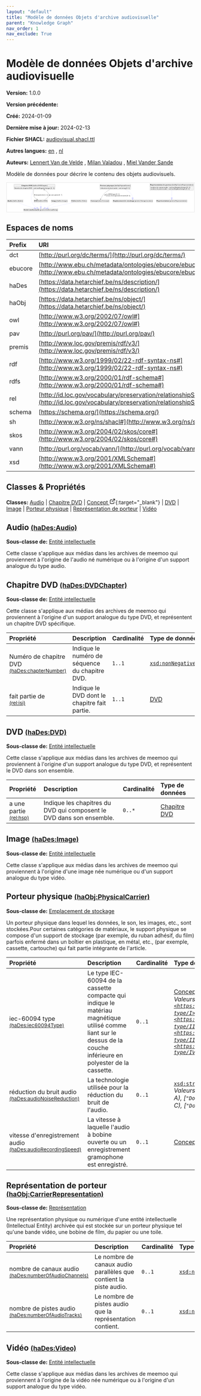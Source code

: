 ```yaml
---
layout: "default"
title: "Modèle de données Objets d'archive audiovisuelle"
parent: "Knowledge Graph"
nav_order: 1
nav_exclude: True
---
```

<svg xmlns="http://www.w3.org/2000/svg" style="display: none;"><symbol id="svg-external-link" width="24" height="24" viewBox="0 0 24 24" fill="none" stroke="currentColor" stroke-width="2" stroke-linecap="round" stroke-linejoin="round" class="feather feather-external-link"><title id="svg-external-link-title">(external link)</title><path d="M18 13v6a2 2 0 0 1-2 2H5a2 2 0 0 1-2-2V8a2 2 0 0 1 2-2h6"></path><polyline points="15 3 21 3 21 9"></polyline><line x1="10" y1="14" x2="21" y2="3"></line> </symbol></svg>

Modèle de données Objets d'archive audiovisuelle
====================

**Version:** 1.0.0

**Version précédente:** 

**Créé:** 2024-01-09

**Dernière mise à jour:** 2024-02-13

**Fichier SHACL:** [audiovisual.shacl.ttl](audiovisual.shacl.ttl)

**Autres langues:**
[en](../en)
, [nl](../nl)

**Auteurs:**
[Lennert Van de Velde](mailto:lennert.vandevelde@meemoo.be)
, [Milan Valadou](mailto:milan.valadou@meemoo.be)
, [Miel Vander Sande](mailto:miel.vandersande@meemoo.be)


Modèle de données pour décrire le contenu des objets audiovisuels.

<div class="wrap">
  <div class="zoom">
  <svg xmlns="http://www.w3.org/2000/svg" xmlns:xlink="http://www.w3.org/1999/xlink" contentStyleType="text/css" preserveAspectRatio="none" version="1.1" viewBox="0 0 1836 285" zoomAndPan="magnify"><defs/><g><a href="#haDes%3AAudio" target="_top" title="#haDes%3AAudio" xlink:actuate="onRequest" xlink:href="#haDes%3AAudio" xlink:show="new" xlink:title="#haDes%3AAudio" xlink:type="simple"><g id="elem_haDes_Audio"><rect codeLine="15" fill="#F1F1F1" height="26.2969" id="haDes_Audio" rx="3.5" ry="3.5" style="stroke:#181818;stroke-width:0.5;" width="154" x="7" y="166"/><text fill="#000000" font-family="sans-serif" font-size="14" font-weight="bold" lengthAdjust="spacing" textLength="45" x="10" y="183.9951">Audio</text><text fill="#000000" font-family="sans-serif" font-size="14" lengthAdjust="spacing" textLength="4" x="55" y="183.9951"> </text><text fill="#000000" font-family="sans-serif" font-size="14" lengthAdjust="spacing" textLength="99" x="59" y="183.9951">(haDes:Audio)</text></g></a><a href="#premis%3AIntellectualEntity" target="_top" title="#premis%3AIntellectualEntity" xlink:actuate="onRequest" xlink:href="#premis%3AIntellectualEntity" xlink:show="new" xlink:title="#premis%3AIntellectualEntity" xlink:type="simple"><g id="elem_premis_IntellectualEntity"><rect codeLine="29" fill="#F1F1F1" height="26.2969" id="premis_IntellectualEntity" rx="3.5" ry="3.5" style="stroke:#181818;stroke-width:0.5;" width="335" x="166.5" y="253"/><text fill="#000000" font-family="sans-serif" font-size="14" font-weight="bold" lengthAdjust="spacing" textLength="45" x="169.5" y="270.9951">Entité</text><text fill="#000000" font-family="sans-serif" font-size="14" font-weight="bold" lengthAdjust="spacing" textLength="5" x="214.5" y="270.9951"> </text><text fill="#000000" font-family="sans-serif" font-size="14" font-weight="bold" lengthAdjust="spacing" textLength="101" x="219.5" y="270.9951">intellectuelle</text><text fill="#000000" font-family="sans-serif" font-size="14" lengthAdjust="spacing" textLength="4" x="320.5" y="270.9951"> </text><text fill="#000000" font-family="sans-serif" font-size="14" lengthAdjust="spacing" textLength="174" x="324.5" y="270.9951">(premis:IntellectualEntity)</text></g></a><a href="#haDes%3ADVDChapter" target="_top" title="#haDes%3ADVDChapter" xlink:actuate="onRequest" xlink:href="#haDes%3ADVDChapter" xlink:show="new" xlink:title="#haDes%3ADVDChapter" xlink:type="simple"><g id="elem_haDes_DVDChapter"><rect codeLine="17" fill="#F1F1F1" height="50.5938" id="haDes_DVDChapter" rx="3.5" ry="3.5" style="stroke:#181818;stroke-width:0.5;" width="402" x="71" y="15"/><text fill="#000000" font-family="sans-serif" font-size="14" font-weight="bold" lengthAdjust="spacing" textLength="67" x="144.5" y="32.9951">Chapitre</text><text fill="#000000" font-family="sans-serif" font-size="14" font-weight="bold" lengthAdjust="spacing" textLength="5" x="211.5" y="32.9951"> </text><text fill="#000000" font-family="sans-serif" font-size="14" font-weight="bold" lengthAdjust="spacing" textLength="33" x="216.5" y="32.9951">DVD</text><text fill="#000000" font-family="sans-serif" font-size="14" lengthAdjust="spacing" textLength="4" x="249.5" y="32.9951"> </text><text fill="#000000" font-family="sans-serif" font-size="14" lengthAdjust="spacing" textLength="146" x="253.5" y="32.9951">(haDes:DVDChapter)</text><line style="stroke:#181818;stroke-width:0.5;" x1="72" x2="472" y1="41.2969" y2="41.2969"/><text fill="#000000" font-family="sans-serif" font-size="14" lengthAdjust="spacing" textLength="55" x="77" y="58.292">Numéro</text><text fill="#000000" font-family="sans-serif" font-size="14" lengthAdjust="spacing" textLength="4" x="132" y="58.292"> </text><text fill="#000000" font-family="sans-serif" font-size="14" lengthAdjust="spacing" textLength="18" x="136" y="58.292">de</text><text fill="#000000" font-family="sans-serif" font-size="14" lengthAdjust="spacing" textLength="4" x="154" y="58.292"> </text><text fill="#000000" font-family="sans-serif" font-size="14" lengthAdjust="spacing" textLength="56" x="158" y="58.292">chapitre</text><text fill="#000000" font-family="sans-serif" font-size="14" lengthAdjust="spacing" textLength="4" x="214" y="58.292"> </text><text fill="#000000" font-family="sans-serif" font-size="14" lengthAdjust="spacing" textLength="31" x="218" y="58.292">DVD</text><text fill="#000000" font-family="sans-serif" font-size="14" lengthAdjust="spacing" textLength="4" x="249" y="58.292"> </text><text fill="#000000" font-family="sans-serif" font-size="14" lengthAdjust="spacing" textLength="5" x="253" y="58.292">:</text><text fill="#000000" font-family="sans-serif" font-size="14" lengthAdjust="spacing" textLength="4" x="258" y="58.292"> </text><text fill="#000000" font-family="sans-serif" font-size="14" font-style="italic" lengthAdjust="spacing" textLength="165" x="262" y="58.292">xsd:nonNegativeInteger</text><text fill="#000000" font-family="sans-serif" font-size="14" lengthAdjust="spacing" textLength="4" x="427" y="58.292"> </text><text fill="#000000" font-family="sans-serif" font-size="14" lengthAdjust="spacing" textLength="36" x="431" y="58.292">[1..1]</text></g></a><a href="../../terms/fr#skos%3AConcept" target="_top" title="../../terms/fr#skos%3AConcept" xlink:actuate="onRequest" xlink:href="../../terms/fr#skos%3AConcept" xlink:show="new" xlink:title="../../terms/fr#skos%3AConcept" xlink:type="simple"><g id="elem_skos_Concept"><rect codeLine="19" fill="#F1F1F1" height="26.2969" id="skos_Concept" rx="3.5" ry="3.5" style="stroke:#181818;stroke-width:0.5;" width="183" x="820.5" y="166"/><text fill="#000000" font-family="sans-serif" font-size="14" font-weight="bold" lengthAdjust="spacing" textLength="66" x="823.5" y="183.9951">Concept</text><text fill="#000000" font-family="sans-serif" font-size="14" lengthAdjust="spacing" textLength="4" x="889.5" y="183.9951"> </text><text fill="#000000" font-family="sans-serif" font-size="14" lengthAdjust="spacing" textLength="107" x="893.5" y="183.9951">(skos:Concept)</text></g></a><a href="#haDes%3ADVD" target="_top" title="#haDes%3ADVD" xlink:actuate="onRequest" xlink:href="#haDes%3ADVD" xlink:show="new" xlink:title="#haDes%3ADVD" xlink:type="simple"><g id="elem_haDes_DVD"><rect codeLine="20" fill="#F1F1F1" height="26.2969" id="haDes_DVD" rx="3.5" ry="3.5" style="stroke:#181818;stroke-width:0.5;" width="134" x="267" y="166"/><text fill="#000000" font-family="sans-serif" font-size="14" font-weight="bold" lengthAdjust="spacing" textLength="33" x="270" y="183.9951">DVD</text><text fill="#000000" font-family="sans-serif" font-size="14" lengthAdjust="spacing" textLength="4" x="303" y="183.9951"> </text><text fill="#000000" font-family="sans-serif" font-size="14" lengthAdjust="spacing" textLength="91" x="307" y="183.9951">(haDes:DVD)</text></g></a><a href="#haDes%3AImage" target="_top" title="#haDes%3AImage" xlink:actuate="onRequest" xlink:href="#haDes%3AImage" xlink:show="new" xlink:title="#haDes%3AImage" xlink:type="simple"><g id="elem_haDes_Image"><rect codeLine="22" fill="#F1F1F1" height="26.2969" id="haDes_Image" rx="3.5" ry="3.5" style="stroke:#181818;stroke-width:0.5;" width="159" x="436.5" y="166"/><text fill="#000000" font-family="sans-serif" font-size="14" font-weight="bold" lengthAdjust="spacing" textLength="47" x="439.5" y="183.9951">Image</text><text fill="#000000" font-family="sans-serif" font-size="14" lengthAdjust="spacing" textLength="4" x="486.5" y="183.9951"> </text><text fill="#000000" font-family="sans-serif" font-size="14" lengthAdjust="spacing" textLength="102" x="490.5" y="183.9951">(haDes:Image)</text></g></a><a href="#haObj%3APhysicalCarrier" target="_top" title="#haObj%3APhysicalCarrier" xlink:actuate="onRequest" xlink:href="#haObj%3APhysicalCarrier" xlink:show="new" xlink:title="#haObj%3APhysicalCarrier" xlink:type="simple"><g id="elem_haObj_PhysicalCarrier"><rect codeLine="24" fill="#F1F1F1" height="50.5938" id="haObj_PhysicalCarrier" rx="3.5" ry="3.5" style="stroke:#181818;stroke-width:0.5;" width="302" x="912" y="15"/><text fill="#000000" font-family="sans-serif" font-size="14" font-weight="bold" lengthAdjust="spacing" textLength="60" x="915" y="32.9951">Porteur</text><text fill="#000000" font-family="sans-serif" font-size="14" font-weight="bold" lengthAdjust="spacing" textLength="5" x="975" y="32.9951"> </text><text fill="#000000" font-family="sans-serif" font-size="14" font-weight="bold" lengthAdjust="spacing" textLength="72" x="980" y="32.9951">physique</text><text fill="#000000" font-family="sans-serif" font-size="14" lengthAdjust="spacing" textLength="4" x="1052" y="32.9951"> </text><text fill="#000000" font-family="sans-serif" font-size="14" lengthAdjust="spacing" textLength="155" x="1056" y="32.9951">(haObj:PhysicalCarrier)</text><line style="stroke:#181818;stroke-width:0.5;" x1="913" x2="1213" y1="41.2969" y2="41.2969"/><text fill="#000000" font-family="sans-serif" font-size="14" lengthAdjust="spacing" textLength="66" x="918" y="58.292">réduction</text><text fill="#000000" font-family="sans-serif" font-size="14" lengthAdjust="spacing" textLength="4" x="984" y="58.292"> </text><text fill="#000000" font-family="sans-serif" font-size="14" lengthAdjust="spacing" textLength="18" x="988" y="58.292">du</text><text fill="#000000" font-family="sans-serif" font-size="14" lengthAdjust="spacing" textLength="4" x="1006" y="58.292"> </text><text fill="#000000" font-family="sans-serif" font-size="14" lengthAdjust="spacing" textLength="31" x="1010" y="58.292">bruit</text><text fill="#000000" font-family="sans-serif" font-size="14" lengthAdjust="spacing" textLength="4" x="1041" y="58.292"> </text><text fill="#000000" font-family="sans-serif" font-size="14" lengthAdjust="spacing" textLength="38" x="1045" y="58.292">audio</text><text fill="#000000" font-family="sans-serif" font-size="14" lengthAdjust="spacing" textLength="4" x="1083" y="58.292"> </text><text fill="#000000" font-family="sans-serif" font-size="14" lengthAdjust="spacing" textLength="5" x="1087" y="58.292">:</text><text fill="#000000" font-family="sans-serif" font-size="14" lengthAdjust="spacing" textLength="4" x="1092" y="58.292"> </text><text fill="#000000" font-family="sans-serif" font-size="14" font-style="italic" lengthAdjust="spacing" textLength="68" x="1096" y="58.292">xsd:string</text><text fill="#000000" font-family="sans-serif" font-size="14" lengthAdjust="spacing" textLength="4" x="1164" y="58.292"> </text><text fill="#000000" font-family="sans-serif" font-size="14" lengthAdjust="spacing" textLength="36" x="1168" y="58.292">[0..1]</text></g></a><a href="#premis%3AStorageLocation" target="_top" title="#premis%3AStorageLocation" xlink:actuate="onRequest" xlink:href="#premis%3AStorageLocation" xlink:show="new" xlink:title="#premis%3AStorageLocation" xlink:type="simple"><g id="elem_premis_StorageLocation"><rect codeLine="25" fill="#F1F1F1" height="26.2969" id="premis_StorageLocation" rx="3.5" ry="3.5" style="stroke:#181818;stroke-width:0.5;" width="391" x="1038.5" y="166"/><text fill="#000000" font-family="sans-serif" font-size="14" font-weight="bold" lengthAdjust="spacing" textLength="105" x="1041.5" y="183.9951">Emplacement</text><text fill="#000000" font-family="sans-serif" font-size="14" font-weight="bold" lengthAdjust="spacing" textLength="5" x="1146.5" y="183.9951"> </text><text fill="#000000" font-family="sans-serif" font-size="14" font-weight="bold" lengthAdjust="spacing" textLength="20" x="1151.5" y="183.9951">de</text><text fill="#000000" font-family="sans-serif" font-size="14" font-weight="bold" lengthAdjust="spacing" textLength="5" x="1171.5" y="183.9951"> </text><text fill="#000000" font-family="sans-serif" font-size="14" font-weight="bold" lengthAdjust="spacing" textLength="72" x="1176.5" y="183.9951">stockage</text><text fill="#000000" font-family="sans-serif" font-size="14" lengthAdjust="spacing" textLength="4" x="1248.5" y="183.9951"> </text><text fill="#000000" font-family="sans-serif" font-size="14" lengthAdjust="spacing" textLength="174" x="1252.5" y="183.9951">(premis:StorageLocation)</text></g></a><a href="#haObj%3ACarrierRepresentation" target="_top" title="#haObj%3ACarrierRepresentation" xlink:actuate="onRequest" xlink:href="#haObj%3ACarrierRepresentation" xlink:show="new" xlink:title="#haObj%3ACarrierRepresentation" xlink:type="simple"><g id="elem_haObj_CarrierRepresentation"><rect codeLine="26" fill="#F1F1F1" height="66.8906" id="haObj_CarrierRepresentation" rx="3.5" ry="3.5" style="stroke:#181818;stroke-width:0.5;" width="428" x="1401" y="7"/><text fill="#000000" font-family="sans-serif" font-size="14" font-weight="bold" lengthAdjust="spacing" textLength="121" x="1404" y="24.9951">Représentation</text><text fill="#000000" font-family="sans-serif" font-size="14" font-weight="bold" lengthAdjust="spacing" textLength="5" x="1525" y="24.9951"> </text><text fill="#000000" font-family="sans-serif" font-size="14" font-weight="bold" lengthAdjust="spacing" textLength="20" x="1530" y="24.9951">de</text><text fill="#000000" font-family="sans-serif" font-size="14" font-weight="bold" lengthAdjust="spacing" textLength="5" x="1550" y="24.9951"> </text><text fill="#000000" font-family="sans-serif" font-size="14" font-weight="bold" lengthAdjust="spacing" textLength="60" x="1555" y="24.9951">porteur</text><text fill="#000000" font-family="sans-serif" font-size="14" lengthAdjust="spacing" textLength="4" x="1615" y="24.9951"> </text><text fill="#000000" font-family="sans-serif" font-size="14" lengthAdjust="spacing" textLength="207" x="1619" y="24.9951">(haObj:CarrierRepresentation)</text><line style="stroke:#181818;stroke-width:0.5;" x1="1402" x2="1828" y1="33.2969" y2="33.2969"/><text fill="#000000" font-family="sans-serif" font-size="14" lengthAdjust="spacing" textLength="54" x="1407" y="50.292">nombre</text><text fill="#000000" font-family="sans-serif" font-size="14" lengthAdjust="spacing" textLength="4" x="1461" y="50.292"> </text><text fill="#000000" font-family="sans-serif" font-size="14" lengthAdjust="spacing" textLength="18" x="1465" y="50.292">de</text><text fill="#000000" font-family="sans-serif" font-size="14" lengthAdjust="spacing" textLength="4" x="1483" y="50.292"> </text><text fill="#000000" font-family="sans-serif" font-size="14" lengthAdjust="spacing" textLength="49" x="1487" y="50.292">canaux</text><text fill="#000000" font-family="sans-serif" font-size="14" lengthAdjust="spacing" textLength="4" x="1536" y="50.292"> </text><text fill="#000000" font-family="sans-serif" font-size="14" lengthAdjust="spacing" textLength="38" x="1540" y="50.292">audio</text><text fill="#000000" font-family="sans-serif" font-size="14" lengthAdjust="spacing" textLength="4" x="1578" y="50.292"> </text><text fill="#000000" font-family="sans-serif" font-size="14" lengthAdjust="spacing" textLength="5" x="1582" y="50.292">:</text><text fill="#000000" font-family="sans-serif" font-size="14" lengthAdjust="spacing" textLength="4" x="1587" y="50.292"> </text><text fill="#000000" font-family="sans-serif" font-size="14" font-style="italic" lengthAdjust="spacing" textLength="165" x="1591" y="50.292">xsd:nonNegativeInteger</text><text fill="#000000" font-family="sans-serif" font-size="14" lengthAdjust="spacing" textLength="4" x="1756" y="50.292"> </text><text fill="#000000" font-family="sans-serif" font-size="14" lengthAdjust="spacing" textLength="36" x="1760" y="50.292">[0..1]</text><text fill="#000000" font-family="sans-serif" font-size="14" lengthAdjust="spacing" textLength="54" x="1407" y="66.5889">nombre</text><text fill="#000000" font-family="sans-serif" font-size="14" lengthAdjust="spacing" textLength="4" x="1461" y="66.5889"> </text><text fill="#000000" font-family="sans-serif" font-size="14" lengthAdjust="spacing" textLength="18" x="1465" y="66.5889">de</text><text fill="#000000" font-family="sans-serif" font-size="14" lengthAdjust="spacing" textLength="4" x="1483" y="66.5889"> </text><text fill="#000000" font-family="sans-serif" font-size="14" lengthAdjust="spacing" textLength="42" x="1487" y="66.5889">pistes</text><text fill="#000000" font-family="sans-serif" font-size="14" lengthAdjust="spacing" textLength="4" x="1529" y="66.5889"> </text><text fill="#000000" font-family="sans-serif" font-size="14" lengthAdjust="spacing" textLength="38" x="1533" y="66.5889">audio</text><text fill="#000000" font-family="sans-serif" font-size="14" lengthAdjust="spacing" textLength="4" x="1571" y="66.5889"> </text><text fill="#000000" font-family="sans-serif" font-size="14" lengthAdjust="spacing" textLength="5" x="1575" y="66.5889">:</text><text fill="#000000" font-family="sans-serif" font-size="14" lengthAdjust="spacing" textLength="4" x="1580" y="66.5889"> </text><text fill="#000000" font-family="sans-serif" font-size="14" font-style="italic" lengthAdjust="spacing" textLength="165" x="1584" y="66.5889">xsd:nonNegativeInteger</text><text fill="#000000" font-family="sans-serif" font-size="14" lengthAdjust="spacing" textLength="4" x="1749" y="66.5889"> </text><text fill="#000000" font-family="sans-serif" font-size="14" lengthAdjust="spacing" textLength="36" x="1753" y="66.5889">[0..1]</text></g></a><a href="#premis%3ARepresentation" target="_top" title="#premis%3ARepresentation" xlink:actuate="onRequest" xlink:href="#premis%3ARepresentation" xlink:show="new" xlink:title="#premis%3ARepresentation" xlink:type="simple"><g id="elem_premis_Representation"><rect codeLine="27" fill="#F1F1F1" height="26.2969" id="premis_Representation" rx="3.5" ry="3.5" style="stroke:#181818;stroke-width:0.5;" width="300" x="1465" y="166"/><text fill="#000000" font-family="sans-serif" font-size="14" font-weight="bold" lengthAdjust="spacing" textLength="121" x="1468" y="183.9951">Représentation</text><text fill="#000000" font-family="sans-serif" font-size="14" lengthAdjust="spacing" textLength="4" x="1589" y="183.9951"> </text><text fill="#000000" font-family="sans-serif" font-size="14" lengthAdjust="spacing" textLength="169" x="1593" y="183.9951">(premis:Representation)</text></g></a><a href="#haDes%3AVideo" target="_top" title="#haDes%3AVideo" xlink:actuate="onRequest" xlink:href="#haDes%3AVideo" xlink:show="new" xlink:title="#haDes%3AVideo" xlink:type="simple"><g id="elem_haDes_Video"><rect codeLine="28" fill="#F1F1F1" height="26.2969" id="haDes_Video" rx="3.5" ry="3.5" style="stroke:#181818;stroke-width:0.5;" width="154" x="631" y="166"/><text fill="#000000" font-family="sans-serif" font-size="14" font-weight="bold" lengthAdjust="spacing" textLength="45" x="634" y="183.9951">Vidéo</text><text fill="#000000" font-family="sans-serif" font-size="14" lengthAdjust="spacing" textLength="4" x="679" y="183.9951"> </text><text fill="#000000" font-family="sans-serif" font-size="14" lengthAdjust="spacing" textLength="99" x="683" y="183.9951">(haDes:Video)</text></g></a><g id="link_haDes_Audio_premis_IntellectualEntity"><path codeLine="31" d="M111.05,192.16 C131.85,201.28 161.44,213.72 188,223 C220.74,234.44 240.9889,240.5305 269.8489,248.3005 " fill="none" id="haDes_Audio-to-premis_IntellectualEntity" style="stroke:#0000FF;stroke-width:1.0;stroke-dasharray:1.0,3.0;"/><polygon fill="none" points="287.23,252.98,271.4088,242.5068,268.2891,254.0942,287.23,252.98" style="stroke:#0000FF;stroke-width:1.0;"/></g><g id="link_haDes_DVDChapter_premis_IntellectualEntity"><path codeLine="34" d="M260.07,66.13 C246.93,96.95 230.02,150.69 249,192 C261.67,219.58 275,231.4311 295.56,243.6911 " fill="none" id="haDes_DVDChapter-to-premis_IntellectualEntity" style="stroke:#0000FF;stroke-width:1.0;stroke-dasharray:1.0,3.0;"/><polygon fill="none" points="311.02,252.91,298.6329,238.5378,292.487,248.8445,311.02,252.91" style="stroke:#0000FF;stroke-width:1.0;"/></g><g id="link_haDes_DVDChapter_haDes_DVD"><path codeLine="37" d="M264.65,66.37 C260.2,86.41 257.38,114.66 269,136 C276.32,149.45 284.6886,156.4783 297.6286,163.2183 " fill="none" id="haDes_DVDChapter-to-haDes_DVD" style="stroke:#454645;stroke-width:1.0;"/><polygon fill="#454645" points="302.95,165.99,296.8157,158.2848,298.5155,163.6802,293.1201,165.38,302.95,165.99" style="stroke:#454645;stroke-width:1.0;"/><polygon fill="#000000" points="275.6117,124.7995,275.4782,115.2899,269.914,117.1846,275.6117,124.7995" style="stroke:#000000;stroke-width:1.0;"/><text fill="#000000" font-family="sans-serif" font-size="13" lengthAdjust="spacing" textLength="20" x="283" y="124.5669">fait</text><text fill="#000000" font-family="sans-serif" font-size="13" lengthAdjust="spacing" textLength="4" x="303" y="124.5669"> </text><text fill="#000000" font-family="sans-serif" font-size="13" lengthAdjust="spacing" textLength="37" x="307" y="124.5669">partie</text><text fill="#000000" font-family="sans-serif" font-size="13" lengthAdjust="spacing" textLength="4" x="344" y="124.5669"> </text><text fill="#000000" font-family="sans-serif" font-size="13" lengthAdjust="spacing" textLength="16" x="348" y="124.5669">de</text><text fill="#000000" font-family="sans-serif" font-size="13" lengthAdjust="spacing" textLength="4" x="364" y="124.5669"> </text><text fill="#000000" font-family="sans-serif" font-size="13" lengthAdjust="spacing" textLength="34" x="368" y="124.5669">[1..1]</text></g><g id="link_haDes_DVD_haDes_DVDChapter"><path codeLine="44" d="M371.06,165.82 C384.87,159.28 399.09,149.67 407,136 C414.12,123.69 414.66,115.98 407,104 C396.36,87.35 385.3734,77.7991 367.6934,68.7691 " fill="none" id="haDes_DVD-to-haDes_DVDChapter" style="stroke:#454645;stroke-width:1.0;"/><polygon fill="#454645" points="362.35,66.04,368.5457,73.6959,366.8028,68.3143,372.1845,66.5714,362.35,66.04" style="stroke:#454645;stroke-width:1.0;"/><polygon fill="#000000" points="417.8267,115.0694,415.2031,124.2109,421.0774,124.0072,417.8267,115.0694" style="stroke:#000000;stroke-width:1.0;"/><text fill="#000000" font-family="sans-serif" font-size="13" lengthAdjust="spacing" textLength="8" x="427" y="124.5669">a</text><text fill="#000000" font-family="sans-serif" font-size="13" lengthAdjust="spacing" textLength="4" x="435" y="124.5669"> </text><text fill="#000000" font-family="sans-serif" font-size="13" lengthAdjust="spacing" textLength="24" x="439" y="124.5669">une</text><text fill="#000000" font-family="sans-serif" font-size="13" lengthAdjust="spacing" textLength="4" x="463" y="124.5669"> </text><text fill="#000000" font-family="sans-serif" font-size="13" lengthAdjust="spacing" textLength="37" x="467" y="124.5669">partie</text><text fill="#000000" font-family="sans-serif" font-size="13" lengthAdjust="spacing" textLength="4" x="504" y="124.5669"> </text><text fill="#000000" font-family="sans-serif" font-size="13" lengthAdjust="spacing" textLength="33" x="508" y="124.5669">[0..*]</text></g><g id="link_haDes_DVD_premis_IntellectualEntity"><path codeLine="42" d="M334,192.18 C334,208.34 334,218.7 334,234.84 " fill="none" id="haDes_DVD-to-premis_IntellectualEntity" style="stroke:#0000FF;stroke-width:1.0;stroke-dasharray:1.0,3.0;"/><polygon fill="none" points="334,252.84,340,234.84,328,234.84,334,252.84" style="stroke:#0000FF;stroke-width:1.0;"/></g><g id="link_haDes_Image_premis_IntellectualEntity"><path codeLine="46" d="M489.92,192.18 C455.23,208.38 410.5702,229.2457 376.0402,245.3657 " fill="none" id="haDes_Image-to-premis_IntellectualEntity" style="stroke:#0000FF;stroke-width:1.0;stroke-dasharray:1.0,3.0;"/><polygon fill="none" points="359.73,252.98,378.5783,250.8025,373.5021,239.929,359.73,252.98" style="stroke:#0000FF;stroke-width:1.0;"/></g><g id="link_haObj_PhysicalCarrier_premis_StorageLocation"><path codeLine="49" d="M1156.96,66.16 C1177.35,75.24 1197.2,87.51 1212,104 C1227.75,121.56 1230.8184,132.0062 1232.0884,148.0362 " fill="none" id="haObj_PhysicalCarrier-to-premis_StorageLocation" style="stroke:#0000FF;stroke-width:1.0;stroke-dasharray:1.0,3.0;"/><polygon fill="none" points="1233.51,165.98,1238.0696,147.5624,1226.1071,148.5101,1233.51,165.98" style="stroke:#0000FF;stroke-width:1.0;"/></g><g id="link_haObj_PhysicalCarrier_skos_Concept"><path codeLine="52" d="M1009.83,66.13 C991.71,76.18 972.21,89 957,104 C938.37,122.37 926.7477,144.4909 919.6277,160.2709 " fill="none" id="haObj_PhysicalCarrier-to-skos_Concept" style="stroke:#454645;stroke-width:1.0;"/><polygon fill="#454645" points="917.16,165.74,924.5075,159.1815,919.2164,161.1824,917.2155,155.8913,917.16,165.74" style="stroke:#454645;stroke-width:1.0;"/><polygon fill="#000000" points="958.5408,123.7431,966.9206,119.2453,962.6765,115.1788,958.5408,123.7431" style="stroke:#000000;stroke-width:1.0;"/><text fill="#000000" font-family="sans-serif" font-size="13" lengthAdjust="spacing" textLength="63" x="971" y="117.0669">iec-60094</text><text fill="#000000" font-family="sans-serif" font-size="13" lengthAdjust="spacing" textLength="4" x="1034" y="117.0669"> </text><text fill="#000000" font-family="sans-serif" font-size="13" lengthAdjust="spacing" textLength="28" x="1038" y="117.0669">type</text><text fill="#000000" font-family="sans-serif" font-size="13" lengthAdjust="spacing" textLength="4" x="1066" y="117.0669"> </text><text fill="#000000" font-family="sans-serif" font-size="13" lengthAdjust="spacing" textLength="34" x="1070" y="117.0669">[0..1]</text><text fill="#000000" font-family="sans-serif" font-size="13" lengthAdjust="spacing" textLength="45" x="971" y="132.1997">vitesse</text><text fill="#000000" font-family="sans-serif" font-size="13" lengthAdjust="spacing" textLength="4" x="1016" y="132.1997"> </text><text fill="#000000" font-family="sans-serif" font-size="13" lengthAdjust="spacing" textLength="110" x="1020" y="132.1997">d'enregistrement</text><text fill="#000000" font-family="sans-serif" font-size="13" lengthAdjust="spacing" textLength="4" x="1130" y="132.1997"> </text><text fill="#000000" font-family="sans-serif" font-size="13" lengthAdjust="spacing" textLength="35" x="1134" y="132.1997">audio</text><text fill="#000000" font-family="sans-serif" font-size="13" lengthAdjust="spacing" textLength="4" x="1169" y="132.1997"> </text><text fill="#000000" font-family="sans-serif" font-size="13" lengthAdjust="spacing" textLength="34" x="1173" y="132.1997">[0..1]</text></g><g id="link_haObj_CarrierRepresentation_premis_Representation"><path codeLine="55" d="M1615,74.2 C1615,103.69 1615,127.49 1615,147.87 " fill="none" id="haObj_CarrierRepresentation-to-premis_Representation" style="stroke:#0000FF;stroke-width:1.0;stroke-dasharray:1.0,3.0;"/><polygon fill="none" points="1615,165.87,1621,147.87,1609,147.87,1615,165.87" style="stroke:#0000FF;stroke-width:1.0;"/></g><g id="link_haDes_Video_premis_IntellectualEntity"><path codeLine="61" d="M654.81,192.09 C583.62,208.27 475.6529,232.813 404.5529,248.963 " fill="none" id="haDes_Video-to-premis_IntellectualEntity" style="stroke:#0000FF;stroke-width:1.0;stroke-dasharray:1.0,3.0;"/><polygon fill="none" points="387,252.95,405.8819,254.8139,403.2239,243.112,387,252.95" style="stroke:#0000FF;stroke-width:1.0;"/></g></g></svg>
  </div>
</div>

## Espaces de noms

| Prefix | URI      |
| :----- | :------- |
| dct     | [http://purl.org/dc/terms/](http://purl.org/dc/terms/) |
| ebucore     | [http://www.ebu.ch/metadata/ontologies/ebucore/ebucore#](http://www.ebu.ch/metadata/ontologies/ebucore/ebucore#) |
| haDes     | [https://data.hetarchief.be/ns/description/](https://data.hetarchief.be/ns/description/) |
| haObj     | [https://data.hetarchief.be/ns/object/](https://data.hetarchief.be/ns/object/) |
| owl     | [http://www.w3.org/2002/07/owl#](http://www.w3.org/2002/07/owl#) |
| pav     | [http://purl.org/pav/](http://purl.org/pav/) |
| premis     | [http://www.loc.gov/premis/rdf/v3/](http://www.loc.gov/premis/rdf/v3/) |
| rdf     | [http://www.w3.org/1999/02/22-rdf-syntax-ns#](http://www.w3.org/1999/02/22-rdf-syntax-ns#) |
| rdfs     | [http://www.w3.org/2000/01/rdf-schema#](http://www.w3.org/2000/01/rdf-schema#) |
| rel     | [http://id.loc.gov/vocabulary/preservation/relationshipSubType/](http://id.loc.gov/vocabulary/preservation/relationshipSubType/) |
| schema     | [https://schema.org/](https://schema.org/) |
| sh     | [http://www.w3.org/ns/shacl#](http://www.w3.org/ns/shacl#) |
| skos     | [http://www.w3.org/2004/02/skos/core#](http://www.w3.org/2004/02/skos/core#) |
| vann     | [http://purl.org/vocab/vann/](http://purl.org/vocab/vann/) |
| xsd     | [http://www.w3.org/2001/XMLSchema#](http://www.w3.org/2001/XMLSchema#) |

## Classes & Propriétés

**Classes:** 
 [Audio](#haDes%3AAudio) |  [Chapitre DVD](#haDes%3ADVDChapter) |  [Concept <svg class="svg-external-link" viewBox="0 0 24 24" aria-labelledby="svg-external-link-title"><use xlink:href="#svg-external-link"></use></svg>](../../terms/fr#skos%3AConcept){:target="_blank"} |  [DVD](#haDes%3ADVD) |  [Image](#haDes%3AImage) |  [Porteur physique](#haObj%3APhysicalCarrier) |  [Représentation de porteur](#haObj%3ACarrierRepresentation) |  [Vidéo](#haDes%3AVideo)
## <a id="haDes%3AAudio"></a>Audio <small>[(haDes:Audio)](https://data.hetarchief.be/ns/description/Audio)</small>


**Sous-classe de:** 
[Entité intellectuelle](#premis%3AIntellectualEntity)

Cette classe s'applique aux médias dans les archives de meemoo qui proviennent à l'origine de l'audio né numérique ou à l'origine d'un support analogue du type audio.




## <a id="haDes%3ADVDChapter"></a>Chapitre DVD <small>[(haDes:DVDChapter)](https://data.hetarchief.be/ns/description/DVDChapter)</small>


**Sous-classe de:** 
[Entité intellectuelle](#premis%3AIntellectualEntity)

Cette classe s'applique aux médias des archives de meemoo qui proviennent à l'origine d'un support analogue du type DVD, et représentent un chapitre DVD spécifique.

| Propriété | Description | Cardinalité | Type de données |
| :------ | :---------- | :---------- | :------- |
| <a id='haDes%3AchapterNumber'></a>Numéro de chapitre DVD <br> <small>[(haDes:chapterNumber)](https://data.hetarchief.be/ns/description/chapterNumber)</small> | Indique le numéro de séquence du chapitre DVD. | `1..1` | [`xsd:nonNegativeInteger`](http://www.w3.org/2001/XMLSchema#nonNegativeInteger)  |
| <a id='rel%3Aisi'></a>fait partie de <br> <small>[(rel:isi)](http://id.loc.gov/vocabulary/preservation/relationshipSubType/isi)</small> | Indique le DVD dont le chapitre fait partie. | `1..1` | [DVD](#haDes%3ADVD)  |



## <a id="haDes%3ADVD"></a>DVD <small>[(haDes:DVD)](https://data.hetarchief.be/ns/description/DVD)</small>


**Sous-classe de:** 
[Entité intellectuelle](#premis%3AIntellectualEntity)

Cette classe s'applique aux médias dans les archives de meemoo qui proviennent à l'origine d'un support analogue du type DVD, et représentent le DVD dans son ensemble.

| Propriété | Description | Cardinalité | Type de données |
| :------ | :---------- | :---------- | :------- |
| <a id='rel%3Ahsp'></a>a une partie <br> <small>[(rel:hsp)](http://id.loc.gov/vocabulary/preservation/relationshipSubType/hsp)</small> | Indique les chapitres du DVD qui composent le DVD dans son ensemble. | `0..*` | [Chapitre DVD](#haDes%3ADVDChapter)  |



## <a id="haDes%3AImage"></a>Image <small>[(haDes:Image)](https://data.hetarchief.be/ns/description/Image)</small>


**Sous-classe de:** 
[Entité intellectuelle](#premis%3AIntellectualEntity)

Cette classe s'applique aux médias dans les archives de meemoo qui proviennent à l'origine d'une image née numérique ou d'un support analogue du type vidéo.




## <a id="haObj%3APhysicalCarrier"></a>Porteur physique <small>[(haObj:PhysicalCarrier)](https://data.hetarchief.be/ns/object/PhysicalCarrier)</small>


**Sous-classe de:** 
[Emplacement de stockage](#premis%3AStorageLocation)

Un porteur physique dans lequel les données, le son, les images, etc., sont stockées.Pour certaines catégories de matériaux, le support physique se compose d'un support de stockage (par exemple, du ruban adhésif, du film) parfois enfermé dans un boîtier en plastique, en métal, etc., (par exemple, cassette, cartouche) qui fait partie intégrante de l'article.

| Propriété | Description | Cardinalité | Type de données |
| :------ | :---------- | :---------- | :------- |
| <a id='haDes%3Aiec60094Type'></a>iec-60094 type <br> <small>[(haDes:iec60094Type)](https://data.hetarchief.be/ns/description/iec60094Type)</small> | Le type IEC-60094 de la cassette compacte qui indique le matériau magnétique utilisé comme liant sur le dessus de la couche inférieure en polyester de la cassette. | `0..1` | [Concept <svg class="svg-external-link" viewBox="0 0 24 24" aria-labelledby="svg-external-link-title"><use xlink:href="#svg-external-link"></use></svg>](../../terms/fr#skos%3AConcept){:target="_blank"} <br>_Valeurs possibles: [`<https://data.hetarchief.be/id/iec60094-type/I>`](https://data.hetarchief.be/id/iec60094-type/I), [`<https://data.hetarchief.be/id/iec60094-type/II>`](https://data.hetarchief.be/id/iec60094-type/II), [`<https://data.hetarchief.be/id/iec60094-type/III>`](https://data.hetarchief.be/id/iec60094-type/III), [`<https://data.hetarchief.be/id/iec60094-type/IV>`](https://data.hetarchief.be/id/iec60094-type/IV)_ |
| <a id='haDes%3AaudioNoiseReduction'></a>réduction du bruit audio <br> <small>[(haDes:audioNoiseReduction)](https://data.hetarchief.be/ns/description/audioNoiseReduction)</small> | La technologie utilisée pour la réduction du bruit de l'audio. | `0..1` | [`xsd:string`](http://www.w3.org/2001/XMLSchema#string) <br>_Valeurs possibles: [`"DBX"`](DBX), [`"Dolby A"`](Dolby A), [`"Dolby B"`](Dolby B), [`"Dolby C"`](Dolby C), [`"Dolby D"`](Dolby D)_ |
| <a id='haDes%3AaudioRecordingSpeed'></a>vitesse d'enregistrement audio <br> <small>[(haDes:audioRecordingSpeed)](https://data.hetarchief.be/ns/description/audioRecordingSpeed)</small> | La vitesse à laquelle l'audio à bobine ouverte ou un enregistrement gramophone est enregistré. | `0..1` | [Concept <svg class="svg-external-link" viewBox="0 0 24 24" aria-labelledby="svg-external-link-title"><use xlink:href="#svg-external-link"></use></svg>](../../terms/fr#skos%3AConcept){:target="_blank"}  |



## <a id="haObj%3ACarrierRepresentation"></a>Représentation de porteur <small>[(haObj:CarrierRepresentation)](https://data.hetarchief.be/ns/object/CarrierRepresentation)</small>


**Sous-classe de:** 
[Représentation](#premis%3ARepresentation)

Une représentation physique ou numérique d'une entité intellectuelle (Intellectual Entity) archivée qui est stockée sur un porteur physique tel qu'une bande vidéo, une bobine de film, du papier ou une toile.

| Propriété | Description | Cardinalité | Type de données |
| :------ | :---------- | :---------- | :------- |
| <a id='haDes%3AnumberOfAudioChannels'></a>nombre de canaux audio <br> <small>[(haDes:numberOfAudioChannels)](https://data.hetarchief.be/ns/description/numberOfAudioChannels)</small> | Le nombre de canaux audio parallèles que contient la piste audio. | `0..1` | [`xsd:nonNegativeInteger`](http://www.w3.org/2001/XMLSchema#nonNegativeInteger)  |
| <a id='haDes%3AnumberOfAudioTracks'></a>nombre de pistes audio <br> <small>[(haDes:numberOfAudioTracks)](https://data.hetarchief.be/ns/description/numberOfAudioTracks)</small> | Le nombre de pistes audio que la représentation contient. | `0..1` | [`xsd:nonNegativeInteger`](http://www.w3.org/2001/XMLSchema#nonNegativeInteger)  |



## <a id="haDes%3AVideo"></a>Vidéo <small>[(haDes:Video)](https://data.hetarchief.be/ns/description/Video)</small>


**Sous-classe de:** 
[Entité intellectuelle](#premis%3AIntellectualEntity)

Cette classe s'applique aux médias dans les archives de meemoo qui proviennent à l'origine de la vidéo née numérique ou à l'origine d'un support analogue du type vidéo.




[^1]: Étiquettes de langue uniques requises
<style>
.zoom > svg {
    width: 100%;
    height: auto;
    background-color: #fff;
}

.zoom > svg text{
   -webkit-user-select: none;
   -moz-user-select: none;
   -ms-user-select: none;
   user-select: none;
}

.wrap {
  overflow: hidden;
  border: 1px solid #E6E6E6;
}

.zoom {
  position: relative;
}

.zoom:hover {
  transform: scale(2.0); cursor: grab;
}
.svg-external-link {
  width: 16px;
  height: 16px;
}
</style>
<script>
var svg = document.querySelector('svg[zoomAndPan="magnify"]');
var zoomDiv = document.querySelector('.zoom');
zoomDiv.addEventListener('mouseleave', onMouseOutZoomDiv);
if (window.PointerEvent) {
  svg.addEventListener('pointerdown', onPointerDown);
  svg.addEventListener('pointerup', onPointerUp);
  svg.addEventListener('pointerleave', onPointerUp); 
  svg.addEventListener('pointermove', onPointerMove); 
} else {

  svg.addEventListener('mousedown', onPointerDown); 
  svg.addEventListener('mouseup', onPointerUp); 
  svg.addEventListener('mouseleave', onPointerUp); 
  svg.addEventListener('mousemove', onPointerMove); 

  svg.addEventListener('touchstart', onPointerDown);
  svg.addEventListener('touchend', onPointerUp);
  svg.addEventListener('touchmove', onPointerMove); 
}

function getPointFromEvent (event) {
  var point = {x:0, y:0};
  if (event.targetTouches) {
    point.x = event.targetTouches[0].clientX;
    point.y = event.targetTouches[0].clientY;
  } else {
    point.x = event.clientX;
    point.y = event.clientY;
  }
  
  return point;
}

var isPointerDown = false;

var pointerOrigin = {
  x: 0,
  y: 0
};

function onPointerDown(event) {
  isPointerDown = true; 
  
  var pointerPosition = getPointFromEvent(event);
  pointerOrigin.x = pointerPosition.x;
  pointerOrigin.y = pointerPosition.y;
}

var originalViewBoxString = svg.getAttribute('viewBox');
var originalViewBoxList= svg.viewBox.baseVal;

var originalViewBox = {
    x: originalViewBoxList.x,
    y: originalViewBoxList.y,
    width: originalViewBoxList.width,
    height: originalViewBoxList.height
};

var viewBox = structuredClone(originalViewBox);
console.log(viewBox);
var newViewBox = {
  x: 0,
  y: 0
};

var ratio = viewBox.width / svg.getBoundingClientRect().width;
window.addEventListener('resize', function() {
  ratio = viewBox.width / svg.getBoundingClientRect().width;
});

function onPointerMove (event) {
  if (!isPointerDown) {
    return;
  }
  event.preventDefault();

  var pointerPosition = getPointFromEvent(event);

  newViewBox.x = viewBox.x - ((pointerPosition.x - pointerOrigin.x) * ratio);
  newViewBox.y = viewBox.y - ((pointerPosition.y - pointerOrigin.y) * ratio);

  var viewBoxString = `${newViewBox.x} ${newViewBox.y} ${viewBox.width} ${viewBox.height}`;
  svg.setAttribute('viewBox', viewBoxString);
}

function onPointerUp() {
  isPointerDown = false;

  viewBox.x = newViewBox.x;
  viewBox.y = newViewBox.y;
}
function onMouseOutZoomDiv(event) {

  var viewBoxString = structuredClone(originalViewBoxString);
  viewBox.x = 0;
  viewBox.y = 0;
  svg.setAttribute('viewBox', originalViewBoxString);
}

</script>
